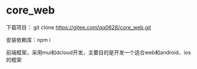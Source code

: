 # core_web
下载项目： git clone https://gitee.com/qq0628/core_web.git

安装依赖库：npm i 

前端框架，采用mui和dcloud开发，主要目的是开发一个适合web和android、ios的框架